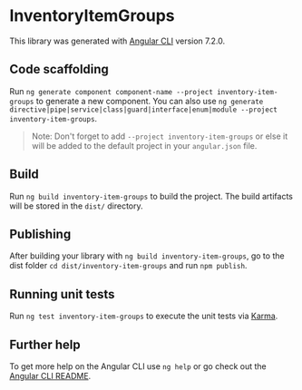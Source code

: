 # InventoryItemGroups

This library was generated with [Angular CLI](https://github.com/angular/angular-cli) version 7.2.0.

## Code scaffolding

Run `ng generate component component-name --project inventory-item-groups` to generate a new component. You can also use `ng generate directive|pipe|service|class|guard|interface|enum|module --project inventory-item-groups`.

> Note: Don't forget to add `--project inventory-item-groups` or else it will be added to the default project in your `angular.json` file.

## Build

Run `ng build inventory-item-groups` to build the project. The build artifacts will be stored in the `dist/` directory.

## Publishing

After building your library with `ng build inventory-item-groups`, go to the dist folder `cd dist/inventory-item-groups` and run `npm publish`.

## Running unit tests

Run `ng test inventory-item-groups` to execute the unit tests via [Karma](https://karma-runner.github.io).

## Further help

To get more help on the Angular CLI use `ng help` or go check out the [Angular CLI README](https://github.com/angular/angular-cli/blob/master/README.md).
